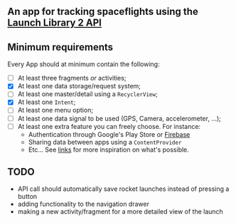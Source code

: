 ## An app for tracking spaceflights using the [Launch Library 2 API](https://thespacedevs.com/llapi)

## Minimum requirements

Every App should at minimum contain the following:

* [ ] At least three fragments _or_ activities;
* [x] At least one data storage/request system;
* [ ] At least one master/detail using a `RecyclerView`;
* [x] At least one `Intent`;
* [ ] At least one menu option;
* [ ] At least one data signal to be used (GPS, Camera, accelerometer, ...);
* [ ] At least one extra feature you can freely choose. For instance:
    - Authentication through Google's Play Store or [Firebase](https://console.firebase.google.com/?pli=1)
    - Sharing data between apps using a `ContentProvider`
    - Etc... See [links](https://kuleuven-diepenbeek.github.io/appdev-course/extra/links) for more inspiration on what's possible.

## TODO
* API call should automatically save rocket launches instead of pressing a button
* adding functionality to the navigation drawer
* making a new activity/fragment for a more detailed view of the launch

